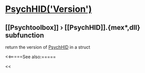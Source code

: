 # [PsychHID('Version')](PsychHID-Version) 
## [[Psychtoolbox]] &#8250; [[PsychHID]].{mex*,dll} subfunction


return the version of [PsychHID](PsychHID) in a struct  


<<=====See also:=====

<<